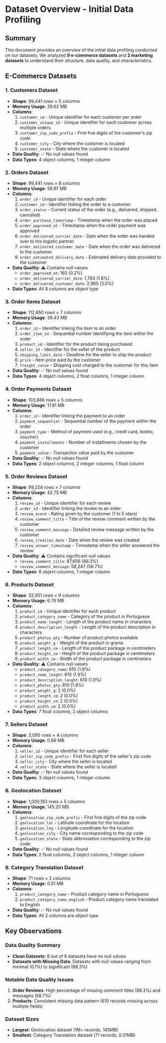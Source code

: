 # Dataset Overview - Initial Data Profiling

## Summary
This document provides an overview of the initial data profiling conducted on our datasets. We analyzed **9 e-commerce datasets** and **2 marketing datasets** to understand their structure, data quality, and characteristics.

## E-Commerce Datasets

### 1. Customers Dataset
- **Shape**: 99,441 rows × 5 columns
- **Memory Usage**: 29.62 MB
- **Columns**: 
  1. `customer_id` - Unique identifier for each customer per order
  2. `customer_unique_id` - Unique identifier for each customer across multiple orders
  3. `customer_zip_code_prefix` - First five digits of the customer's zip code
  4. `customer_city` - City where the customer is located
  5. `customer_state` - State where the customer is located
- **Data Quality**: ✅ No null values found
- **Data Types**: 4 object columns, 1 integer column

### 2. Orders Dataset
- **Shape**: 99,441 rows × 8 columns
- **Memory Usage**: 58.97 MB
- **Columns**: 
  1. `order_id` - Unique identifier for each order
  2. `customer_id` - Identifier linking the order to a customer
  3. `order_status` - Current status of the order (e.g., delivered, shipped, canceled)
  4. `order_purchase_timestamp` - Timestamp when the order was placed
  5. `order_approved_at` - Timestamp when the order payment was approved
  6. `order_delivered_carrier_date` - Date when the order was handed over to the logistic partner
  7. `order_delivered_customer_date` - Date when the order was delivered to the customer
  8. `order_estimated_delivery_date` - Estimated delivery date provided to the customer
- **Data Quality**: ⚠️ Contains null values
  - `order_approved_at`: 160 (0.2%)
  - `order_delivered_carrier_date`: 1,783 (1.8%)
  - `order_delivered_customer_date`: 2,965 (3.0%)
- **Data Types**: All 8 columns are object type

### 3. Order Items Dataset
- **Shape**: 112,650 rows × 7 columns
- **Memory Usage**: 39.43 MB
- **Columns**: 
  1. `order_id` - Identifier linking the item to an order
  2. `order_item_id` - Sequential number identifying the item within the order
  3. `product_id` - Identifier for the product being purchased
  4. `seller_id` - Identifier for the seller of the product
  5. `shipping_limit_date` - Deadline for the seller to ship the product
  6. `price` - Item price paid by the customer
  7. `freight_value` - Shipping cost charged to the customer for this item
- **Data Quality**: ✅ No null values found
- **Data Types**: 4 object columns, 2 float columns, 1 integer column

### 4. Order Payments Dataset
- **Shape**: 103,886 rows × 5 columns
- **Memory Usage**: 17.81 MB
- **Columns**: 
  1. `order_id` - Identifier linking the payment to an order
  2. `payment_sequential` - Sequential number of the payment within the order
  3. `payment_type` - Method of payment used (e.g., credit card, boleto, voucher)
  4. `payment_installments` - Number of installments chosen by the customer
  5. `payment_value` - Transaction value paid by the customer
- **Data Quality**: ✅ No null values found
- **Data Types**: 2 object columns, 2 integer columns, 1 float column

### 5. Order Reviews Dataset
- **Shape**: 99,224 rows × 7 columns
- **Memory Usage**: 42.75 MB
- **Columns**: 
  1. `review_id` - Unique identifier for each review
  2. `order_id` - Identifier linking the review to an order
  3. `review_score` - Rating given by the customer (1 to 5 stars)
  4. `review_comment_title` - Title of the review comment written by the customer
  5. `review_comment_message` - Detailed review message written by the customer
  6. `review_creation_date` - Date when the review was created
  7. `review_answer_timestamp` - Timestamp when the seller answered the review
- **Data Quality**: ⚠️ Contains significant null values
  - `review_comment_title`: 87,656 (88.3%)
  - `review_comment_message`: 58,247 (58.7%)
- **Data Types**: 6 object columns, 1 integer column

### 6. Products Dataset
- **Shape**: 32,951 rows × 9 columns
- **Memory Usage**: 6.79 MB
- **Columns**: 
  1. `product_id` - Unique identifier for each product
  2. `product_category_name` - Category of the product in Portuguese
  3. `product_name_lenght` - Length of the product name in characters
  4. `product_description_lenght` - Length of the product description in characters
  5. `product_photos_qty` - Number of product photos available
  6. `product_weight_g` - Weight of the product in grams
  7. `product_length_cm` - Length of the product package in centimeters
  8. `product_height_cm` - Height of the product package in centimeters
  9. `product_width_cm` - Width of the product package in centimeters
- **Data Quality**: ⚠️ Contains null values
  - `product_category_name`: 610 (1.9%)
  - `product_name_lenght`: 610 (1.9%)
  - `product_description_lenght`: 610 (1.9%)
  - `product_photos_qty`: 610 (1.9%)
  - `product_weight_g`: 2 (0.0%)
  - `product_length_cm`: 2 (0.0%)
  - `product_height_cm`: 2 (0.0%)
  - `product_width_cm`: 2 (0.0%)
- **Data Types**: 7 float columns, 2 object columns

### 7. Sellers Dataset
- **Shape**: 3,095 rows × 4 columns
- **Memory Usage**: 0.66 MB
- **Columns**: 
  1. `seller_id` - Unique identifier for each seller
  2. `seller_zip_code_prefix` - First five digits of the seller's zip code
  3. `seller_city` - City where the seller is located
  4. `seller_state` - State where the seller is located
- **Data Quality**: ✅ No null values found
- **Data Types**: 3 object columns, 1 integer column

### 8. Geolocation Dataset
- **Shape**: 1,000,163 rows × 5 columns
- **Memory Usage**: 145.20 MB
- **Columns**: 
  1. `geolocation_zip_code_prefix` - First five digits of the zip code
  2. `geolocation_lat` - Latitude coordinate for the location
  3. `geolocation_lng` - Longitude coordinate for the location
  4. `geolocation_city` - City name corresponding to the zip code
  5. `geolocation_state` - State abbreviation corresponding to the zip code
- **Data Quality**: ✅ No null values found
- **Data Types**: 2 float columns, 2 object columns, 1 integer column

### 9. Category Translation Dataset
- **Shape**: 71 rows × 2 columns
- **Memory Usage**: 0.01 MB
- **Columns**: 
  1. `product_category_name` - Product category name in Portuguese
  2. `product_category_name_english` - Product category name translated to English
- **Data Quality**: ✅ No null values found
- **Data Types**: All 2 columns are object type

## Key Observations

### Data Quality Summary
- **Clean Datasets**: 6 out of 9 datasets have no null values
- **Datasets with Missing Data**: Datasets with null values ranging from minimal (0.1%) to significant (88.3%)

### Notable Data Quality Issues
1. **Order Reviews**: High percentage of missing comment titles (88.3%) and messages (58.7%)
3. **Products**: Consistent missing data pattern (610 records missing across multiple fields)

### Dataset Sizes
- **Largest**: Geolocation dataset (1M+ records, 145MB)
- **Smallest**: Category Translation dataset (71 records, 0.01MB)